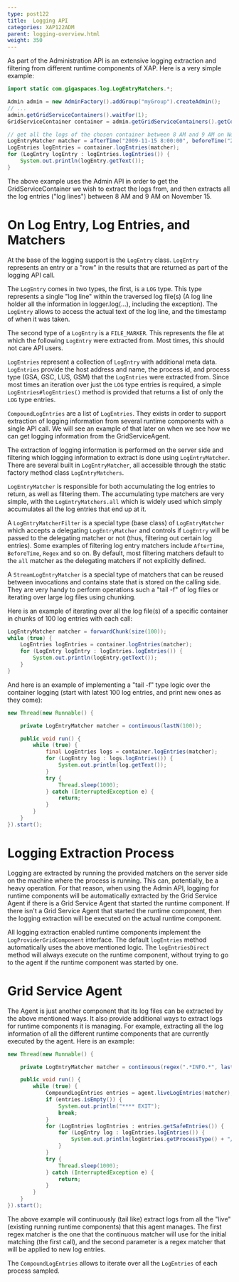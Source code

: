 ```yaml
---
type: post122
title:  Logging API
categories: XAP122ADM
parent: logging-overview.html
weight: 350
---
```


 
As part of the Administration API is an extensive logging extraction and filtering from different runtime components of XAP. Here is a very simple example:


```java
import static com.gigaspaces.log.LogEntryMatchers.*;

Admin admin = new AdminFactory().addGroup("myGroup").createAdmin();
// ...
admin.getGridServiceContainers().waitFor(1);
GridServiceContainer container = admin.getGridServiceContainers().getContainers()[0];

// get all the logs of the chosen container between 8 AM and 9 AM on November 15.
LogEntryMatcher matcher = afterTime("2009-11-15 8:00:00", beforeTime("2009-11-15 9:00:00"));
LogEntries logEntries = container.logEntries(matcher);
for (LogEntry logEntry : logEntries.logEntries()) {
    System.out.println(logEntry.getText());
}
```

The above example uses the Admin API in order to get the GridServiceContainer we wish to extract the logs from, and then extracts all the log entries ("log lines") between 8 AM and 9 AM on November 15.

# On Log Entry, Log Entries, and Matchers

At the base of the logging support is the `LogEntry` class. `LogEntry` represents an entry or a "row" in the results that are returned as part of the logging API call.

The `LogEntry` comes in two types, the first, is a `LOG` type. This type represents a single "log line" within the traversed log file(s) (A log line holder all the information in logger.log(...), including the exception). The `LogEntry` allows to access the actual text of the log line, and the timestamp of when it was taken.

The second type of a `LogEntry` is a `FILE_MARKER`. This represents the file at which the following `LogEntry` were extracted from. Most times, this should not care API users.

`LogEntries` represent a collection of `LogEntry` with additional meta data. `LogEntries` provide the host address and name, the process id, and process type (GSA, GSC, LUS, GSM) that the `LogEntries` were extracted from. Since most times an iteration over just the `LOG` type entries is required, a simple `LogEntries#logEntries()` method is provided that returns a list of only the `LOG` type entries.

`CompoundLogEntries` are a list of `LogEntries`. They exists in order to support extraction of logging information from several runtime components with a single API call. We will see an example of that later on when we see how we can get logging information from the GridServiceAgent.

The extraction of logging information is performed on the server side and filtering which logging information to extract is done using `LogEntryMatcher`. There are several built in `LogEntryMatcher`, all accessible through the static factory method class `LogEntryMatchers`.

`LogEntryMatcher` is responsible for both accumulating the log entries to return, as well as filtering them. The accumulating type matchers are very simple, with the `LogEntryMatchers.all` which is widely used which simply accumulates all the log entries that end up at it.

A `LogEntryMatcherFilter` is a special type (base class) of `LogEntryMatcher` which accepts a delegating `LogEntryMatcher` and controls if `LogEntry` will be passed to the delegating matcher or not (thus, filtering out certain log entries). Some examples of filtering log entry matchers include `AfterTime`, `BeforeTime`, `Regex` and so on. By default, most filtering matchers default to the `all` matcher as the delegating matchers if not explicitly defined.

A `StreamLogEntryMatcher` is a special type of matchers that can be reused between invocations and contains state that is stored on the calling side. They are very handy to perform operations such a "tail -f" of log files or iterating over large log files using chunking.

Here is an example of iterating over all the log file(s) of a specific container in chunks of 100 log entries with each call:


```java
LogEntryMatcher matcher = forwardChunk(size(100));
while (true) {
	LogEntries logEntries = container.logEntries(matcher);
	for (LogEntry logEntry : logEntries.logEntries()) {
	    System.out.println(logEntry.getText());
	}
}
```

And here is an example of implementing a "tail -f" type logic over the container logging (start with latest 100 log entries, and print new ones as they come):


```java
new Thread(new Runnable() {

    private LogEntryMatcher matcher = continuous(lastN(100));

    public void run() {
        while (true) {
            final LogEntries logs = container.logEntries(matcher);
            for (LogEntry log : logs.logEntries()) {
                System.out.println(log.getText());
            }
            try {
                Thread.sleep(1000);
            } catch (InterruptedException e) {
                return;
            }
        }
    }
}).start();
```

# Logging Extraction Process

Logging are extracted by running the provided matchers on the server side on the machine where the process is running. This can, potentially, be a heavy operation. For that reason, when using the Admin API, logging for runtime components will be automatically extracted by the Grid Service Agent if there is a Grid Service Agent that started the runtime component. If there isn't a Grid Service Agent that started the runtime component, then the logging extraction will be executed on the actual runtime component.

All logging extraction enabled runtime components implement the `LogProviderGridComponent` interface. The default `logEntries` method automatically uses the above mentioned logic. The `logEntriesDirect` method will always execute on the runtime component, without trying to go to the agent if the runtime component was started by one.

# Grid Service Agent

The Agent is just another component that its log files can be extracted by the above mentioned ways. It also provide additional ways to extract logs for runtime components it is managing. For example, extracting all the log information of all the different runtime components that are currently executed by the agent. Here is an example:


```java
new Thread(new Runnable() {

    private LogEntryMatcher matcher = continuous(regex(".*INFO.*", lastN(100)), regex(".*INFO.*"));

    public void run() {
        while (true) {
            CompoundLogEntries entries = agent.liveLogEntries(matcher);
            if (entries.isEmpty()) {
                System.out.println("**** EXIT");
                break;
            }
            for (LogEntries logEntries : entries.getSafeEntries()) {
                for (LogEntry log : logEntries.logEntries()) {
                    System.out.println(logEntries.getProcessType() + "/" + logEntries.getPid() + ": " + log.getText());
                }
            }
            try {
                Thread.sleep(1000);
            } catch (InterruptedException e) {
                return;
            }
        }
    }
}).start();
```

The above example will continuously (tail like) extract logs from all the "live" (existing running runtime components) that this agent manages. The first regex matcher is the one that the continuous matcher will use for the initial matching (the first call), and the second parameter is a regex matcher that will be applied to new log entries.

The `CompoundLogEntries` allows to iterate over all the `LogEntries` of each process sampled.
